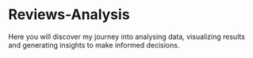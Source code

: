 # Reviews-Analysis

Here you will discover my journey into analysing data, visualizing results and generating insights to make informed decisions.
